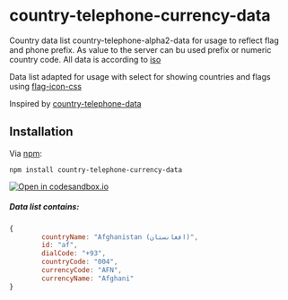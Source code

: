 # country-telephone-currency-data
Country data list country-telephone-alpha2-data for usage to reflect flag and phone prefix.
As value to the server can bu used prefix or numeric country code.
All data is according to [iso](https://www.iso.org/obp/ui/#search/code//)

Data list adapted for usage with select for showing countries and flags using [flag-icon-css](https://github.com/lipis/flag-icon-css/)

Inspired by [country-telephone-data](https://github.com/mukeshsoni/country-telephone-data/)

## Installation

Via [npm](https://www.npmjs.com/package/country-telephone-currency-data):

    npm install country-telephone-currency-data
    
[![Open in codesandbox.io](https://codesandbox.io/static/img/play-codesandbox.svg)](https://codesandbox.io/s/country-telephone-currency-data-c5mez)

##### Data list contains:

```js
{
        countryName: "Afghanistan (‫افغانستان‬‎)",
        id: "af",
        dialCode: "+93",
        countryCode: "004",
        currencyCode: "AFN",
        currencyName: "Afghani"
}
```

